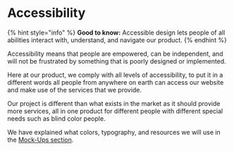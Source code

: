 # Accessibility

{% hint style="info" %}
**Good to know:** Accessible design lets people of all abilities interact with, understand, and navigate our product.
{% endhint %}

Accessibility means that people are empowered, can be independent, and will not be frustrated by something that is poorly designed or implemented.

Here at our product, we comply with all levels of accessibility, to put it in a different words all people from anywhere on earth can access our website and make use of the services that we provide.

Our project is different than what exists in the market as it should provide more services, all in one product for different people with different special needs such as blind color people.

We have explained what colors, typography, and resources we will use in the [Mock-Ups section](https://eskandar-atrakchi.gitbook.io/team-project-proposal/mock-ups/icons).
